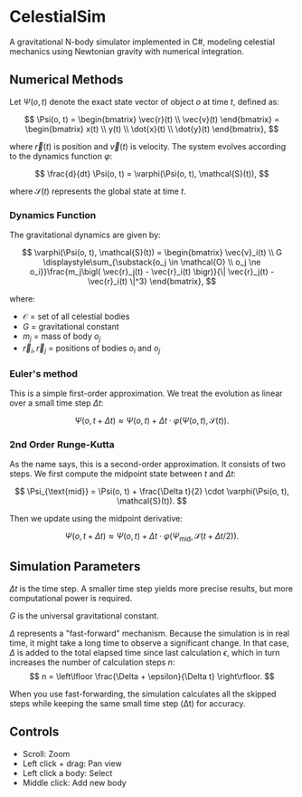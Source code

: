 # CelestialSim
A gravitational N-body simulator implemented in C#, modeling celestial mechanics using Newtonian gravity with numerical integration.

## Numerical Methods
Let $\Psi(o, t)$ denote the exact state vector of object $o$ at time $t$, defined as:

$$
\Psi(o, t) = \begin{bmatrix} \vec{r}(t) \\ \vec{v}(t) \end{bmatrix} = \begin{bmatrix} x(t) \\ y(t) \\ \dot{x}(t) \\ \dot{y}(t) \end{bmatrix},
$$

where $\vec{r}(t)$ is position and $\vec{v}(t)$ is velocity. The system evolves according to the dynamics function $\varphi$:

$$
\frac{d}{dt} \Psi(o, t) = \varphi(\Psi(o, t), \mathcal{S}(t)),
$$

where $\mathcal{S}(t)$ represents the global state at time $t$.

### Dynamics Function
The gravitational dynamics are given by:

$$
\varphi(\Psi(o, t), \mathcal{S}(t)) = \begin{bmatrix}
\vec{v}_i(t) \\
G \displaystyle\sum_{\substack{o_j \in \mathcal{O} \\ o_j \ne o_i}}\frac{m_j\bigl( \vec{r}_j(t) - \vec{r}_i(t) \bigr)}{\| \vec{r}_j(t) - \vec{r}_i(t) \|^3}
\end{bmatrix},
$$

where:
- $\mathcal{O}$ = set of all celestial bodies
- $G$ = gravitational constant
- $m_j$ = mass of body $o_j$
- $\vec{r}_i, \vec{r}_j$ = positions of bodies $o_i$ and $o_j$

### Euler's method
This is a simple first-order approximation. We treat the evolution as linear over a small time step $\Delta t$:

$$
\Psi(o, t + \Delta t) \approx \Psi(o, t) + \Delta t \cdot \varphi(\Psi(o, t), \mathcal{S}(t)).
$$

### 2nd Order Runge-Kutta
As the name says, this is a second-order approximation. It consists of two steps. We first compute the midpoint state between $t$ and $\Delta t$:

$$
\Psi_{\text{mid}} = \Psi(o, t) + \frac{\Delta t}{2} \cdot \varphi(\Psi(o, t), \mathcal{S}(t)).
$$

Then we update using the midpoint derivative:

$$
\Psi(o, t + \Delta t) \approx \Psi(o, t) + \Delta t \cdot \varphi(\Psi_{\text{mid}}, \mathcal{S}(t + \Delta t / 2)).
$$


## Simulation Parameters

$\Delta t$ is the time step. A smaller time step yields more precise results, but more computational power is required.

$G$ is the universal gravitational constant.

$\Delta$ represents a "fast-forward" mechanism. Because the simulation is in real time, it might take a long time to observe a significant change. In that case, $\Delta$ is added to the total elapsed time since last calculation $\epsilon$, which in turn increases the number of calculation steps $n$:
$$
n = \left\lfloor \frac{\Delta + \epsilon}{\Delta t} \right\rfloor.
$$

When you use fast-forwarding, the simulation calculates all the skipped steps while keeping the same small time step (Δt) for accuracy.

## Controls
- Scroll: Zoom
- Left click + drag: Pan view
- Left click a body: Select
- Middle click: Add new body